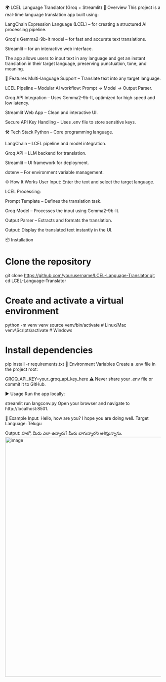 🌍 LCEL Language Translator (Groq + Streamlit)
📌 Overview
This project is a real-time language translation app built using:

LangChain Expression Language (LCEL) – for creating a structured AI processing pipeline.

Groq's Gemma2-9b-It model – for fast and accurate text translations.

Streamlit – for an interactive web interface.

The app allows users to input text in any language and get an instant translation in their target language, preserving punctuation, tone, and meaning.

🚀 Features
Multi-language Support – Translate text into any target language.

LCEL Pipeline – Modular AI workflow: Prompt → Model → Output Parser.

Groq API Integration – Uses Gemma2-9b-It, optimized for high speed and low latency.

Streamlit Web App – Clean and interactive UI.

Secure API Key Handling – Uses .env file to store sensitive keys.

🛠️ Tech Stack
Python – Core programming language.

LangChain – LCEL pipeline and model integration.

Groq API – LLM backend for translation.

Streamlit – UI framework for deployment.

dotenv – For environment variable management.

⚙️ How It Works
User Input: Enter the text and select the target language.

LCEL Processing:

Prompt Template – Defines the translation task.

Groq Model – Processes the input using Gemma2-9b-It.

Output Parser – Extracts and formats the translation.

Output: Display the translated text instantly in the UI.

📦 Installation

# Clone the repository
git clone https://github.com/yourusername/LCEL-Language-Translator.git
cd LCEL-Language-Translator

# Create and activate a virtual environment
python -m venv venv
source venv/bin/activate   # Linux/Mac
venv\Scripts\activate      # Windows

# Install dependencies
pip install -r requirements.txt
🔑 Environment Variables
Create a .env file in the project root:


GROQ_API_KEY=your_groq_api_key_here
⚠ Never share your .env file or commit it to GitHub.

▶️ Usage
Run the app locally:


streamlit run langconv.py
Open your browser and navigate to http://localhost:8501.

📌 Example
Input:
Hello, how are you? I hope you are doing well.
Target Language:
Telugu

Output:
హలో, మీరు ఎలా ఉన్నారు? మీరు బాగున్నారని ఆశిస్తున్నాను.
<img width="1483" height="774" alt="image" src="https://github.com/user-attachments/assets/58a9a484-f304-4fe1-9ba5-f69ec5950926" />
